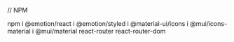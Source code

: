 // NPM

npm i @emotion/react
    i @emotion/styled
    i @material-ui/icons
    i @mui/icons-material
    i @mui/material react-router
    react-router-dom